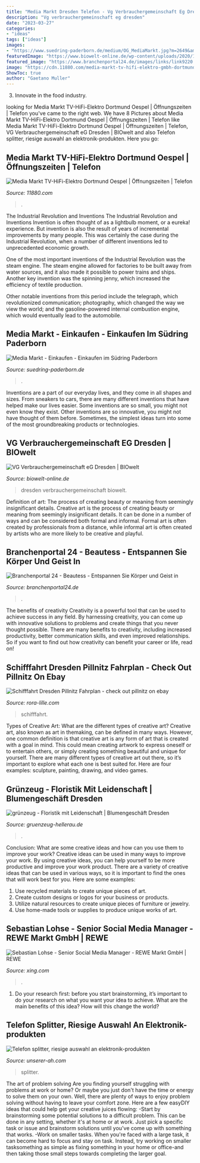 ```yaml
---
title: "Media Markt Dresden Telefon - Vg Verbrauchergemeinschaft Eg Dresden"
description: "Vg verbrauchergemeinschaft eg dresden"
date: "2023-03-27"
categories:
- "ideas"
tags: ["ideas"]
images:
- "https://www.suedring-paderborn.de/medium/OG_MediaMarkt.jpg?m=2649&amp;w=2953&amp;h=2953&amp;g=0"
featuredImage: "https://www.biowelt-online.de/wp-content/uploads/2020/12/IMG_7103.jpg"
featured_image: "https://www.branchenportal24.de/images/links/link9220.gif"
image: "https://cdn.11880.com/media-markt-tv-hifi-elektro-gmbh-dortmund_24063362_mw640h480_dortmund.jpg"
ShowToc: true
author: "Gaetano Muller"
---
```



3. Innovate in the food industry. 

	

		
looking for Media Markt TV-HiFi-Elektro Dortmund Oespel | Öffnungszeiten | Telefon you've came to the right web. We have 8 Pictures about Media Markt TV-HiFi-Elektro Dortmund Oespel | Öffnungszeiten | Telefon like Media Markt TV-HiFi-Elektro Dortmund Oespel | Öffnungszeiten | Telefon, VG Verbrauchergemeinschaft eG Dresden | BIOwelt and also Telefon splitter, riesige auswahl an elektronik-produkten. Here you go:
		
    
## Media Markt TV-HiFi-Elektro Dortmund Oespel | Öffnungszeiten | Telefon

<img loading=lazy src="https://cdn.11880.com/media-markt-tv-hifi-elektro-gmbh-dortmund_24063362_mw640h480_dortmund.jpg" onerror="this.onerror=null;this.src='https://tse4.mm.bing.net/th?id=OIP.XyMDODd4LhUoqqswCC80hwAAAA&amp;pid=15.1';" alt="Media Markt TV-HiFi-Elektro Dortmund Oespel | Öffnungszeiten | Telefon">

_Source: 11880.com_

>. 

	

The Industrial Revolution and Inventions
The Industrial Revolution and Inventions
Invention is often thought of as a lightbulb moment, or a eureka! experience. But invention is also the result of years of incremental improvements by many people. This was certainly the case during the Industrial Revolution, when a number of different inventions led to unprecedented economic growth.

One of the most important inventions of the Industrial Revolution was the steam engine. The steam engine allowed for factories to be built away from water sources, and it also made it possible to power trains and ships. Another key invention was the spinning jenny, which increased the efficiency of textile production.

Other notable inventions from this period include the telegraph, which revolutionized communication; photography, which changed the way we view the world; and the gasoline-powered internal combustion engine, which would eventually lead to the automobile.

    
## Media Markt - Einkaufen - Einkaufen Im Südring Paderborn

<img loading=lazy src="https://www.suedring-paderborn.de/medium/OG_MediaMarkt.jpg?m=2649&amp;w=2953&amp;h=2953&amp;g=0" onerror="this.onerror=null;this.src='https://tse1.mm.bing.net/th?id=OIP.v24taUt1MYfCJ8bVnUUZJAHaHa&amp;pid=15.1';" alt="Media Markt - Einkaufen - Einkaufen im Südring Paderborn">

_Source: suedring-paderborn.de_

>. 

	

Inventions are a part of our everyday lives, and they come in all shapes and sizes. From sneakers to cars, there are many different inventions that have helped make our lives easier. Some inventions are so small, you might not even know they exist. Other inventions are so innovative, you might not have thought of them before. Sometimes, the simplest ideas turn into some of the most groundbreaking products or technologies.

    
## VG Verbrauchergemeinschaft EG Dresden | BIOwelt

<img loading=lazy src="https://www.biowelt-online.de/wp-content/uploads/2020/12/IMG_7103.jpg" onerror="this.onerror=null;this.src='https://tse2.mm.bing.net/th?id=OIP.ENaNegK8bY2Z-y77lya6ygHaE7&amp;pid=15.1';" alt="VG Verbrauchergemeinschaft eG Dresden | BIOwelt">

_Source: biowelt-online.de_

>dresden verbrauchergemeinschaft biowelt. 

	

Definition of art: The process of creating beauty or meaning from seemingly insignificant details.
Creative art is the process of creating beauty or meaning from seemingly insignificant details. It can be done in a number of ways and can be considered both formal and informal. Formal art is often created by professionals from a distance, while informal art is often created by artists who are more likely to be creative and playful.

    
## Branchenportal 24 - Beautess - Entspannen Sie Körper Und Geist In

<img loading=lazy src="https://www.branchenportal24.de/images/links/link9220.gif" onerror="this.onerror=null;this.src='https://tse4.mm.bing.net/th?id=OIP.SAjAoTA5Ls8IMa8gxFf1IgAAAA&amp;pid=15.1';" alt="Branchenportal 24 - Beautess - Entspannen Sie Körper und Geist in">

_Source: branchenportal24.de_

>. 

	

The benefits of creativity
Creativity is a powerful tool that can be used to achieve success in any field. By harnessing creativity, you can come up with innovative solutions to problems and create things that you never thought possible. There are many benefits to creativity, including increased productivity, better communication skills, and even improved relationships. So if you want to find out how creativity can benefit your career or life, read on!

    
## Schifffahrt Dresden Pillnitz Fahrplan - Check Out Pillnitz On Ebay

<img loading=lazy src="https://rora-lille.com/dpjtn/J9keOwTurinjWNj5Z8UDyAHaEK.jpg" onerror="this.onerror=null;this.src='https://tse3.mm.bing.net/th?id=OIP.9Fjde5GpPQH5hVEdTqH32AAAAA&amp;pid=15.1';" alt="Schifffahrt Dresden Pillnitz Fahrplan - check out pillnitz on ebay">

_Source: rora-lille.com_

>schifffahrt. 

	

Types of Creative Art: What are the different types of creative art?
Creative art, also known as art in themaking, can be defined in many ways. However, one common definition is that creative art is any form of art that is created with a goal in mind. This could mean creating artwork to express oneself or to entertain others, or simply creating something beautiful and unique for yourself. There are many different types of creative art out there, so it’s important to explore what each one is best suited for. Here are four examples: sculpture, painting, drawing, and video games.

    
## Grünzeug - Floristik Mit Leidenschaft | Blumengeschäft Dresden

<img loading=lazy src="https://gruenzeug-hellerau.de/images/galerie/advent 2019/19-11-21 17-57-00 9099.jpg" onerror="this.onerror=null;this.src='https://tse1.mm.bing.net/th?id=OIP.zH6-E8fHxG2hn_Z2aGUaFgHaFj&amp;pid=15.1';" alt="grünzeug - Floristik mit Leidenschaft | Blumengeschäft Dresden">

_Source: gruenzeug-hellerau.de_

>. 

	

Conclusion: What are some creative ideas and how can you use them to improve your work?
Creative ideas can be used in many ways to improve your work. By using creative ideas, you can help yourself to be more productive and improve your work product. There are a variety of creative ideas that can be used in various ways, so it is important to find the ones that will work best for you. Here are some examples: 
1. Use recycled materials to create unique pieces of art.
2. Create custom designs or logos for your business or products.
3. Utilize natural resources to create unique pieces of furniture or jewelry.
4. Use home-made tools or supplies to produce unique works of art.

    
## Sebastian Lohse - Senior Social Media Manager - REWE Markt GmbH | REWE

<img loading=lazy src="https://profile-images.xing.com/images/11745e66e1343df44d8e3b364153fc68-4/sebastian-lohse.256x256.jpg" onerror="this.onerror=null;this.src='https://tse2.mm.bing.net/th?id=OIP.FiYHPaSiXYHDnBHymBfVQgHaHa&amp;pid=15.1';" alt="Sebastian Lohse - Senior Social Media Manager - REWE Markt GmbH | REWE">

_Source: xing.com_

>. 

	

1. Do your research first: before you start brainstorming, it’s important to do your research on what you want your idea to achieve. What are the main benefits of this idea? How will this change the world?

    
## Telefon Splitter, Riesige Auswahl An Elektronik-produkten

<img loading=lazy src="https://unserer-ah.com/rnkut/rQ-B8vO1sn1LIdBiz5V_jQHaFj.jpg" onerror="this.onerror=null;this.src='https://tse4.mm.bing.net/th?id=OIP.qFsj1zP4baGJ__xbd4pH0AAAAA&amp;pid=15.1';" alt="Telefon splitter, riesige auswahl an elektronik-produkten">

_Source: unserer-ah.com_

>splitter. 

	

The art of problem solving
Are you finding yourself struggling with problems at work or home? Or maybe you just don't have the time or energy to solve them on your own. Well, there are plenty of ways to enjoy problem solving without having to leave your comfort zone. Here are a few easyDIY ideas that could help get your creative juices flowing: 
-Start by brainstorming some potential solutions to a difficult problem. This can be done in any setting, whether it's at home or at work. Just pick a specific task or issue and brainstorm solutions until you've come up with something that works. 
-Work on smaller tasks. When you're faced with a large task, it can become hard to focus and stay on task. Instead, try working on smaller tasksomething as simple as fixing something in your home or office-and then taking those small steps towards completing the larger goal.


